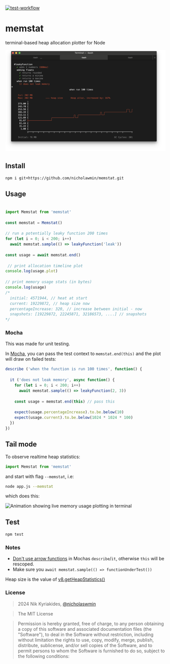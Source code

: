 [![test-workflow][test-workflow-badge]][ci-test]

# memstat

terminal-based heap allocation plotter for Node

![Mocha test with an ASCII plot timeline of the memory usage][demo]

## Install

```bash
npm i git+https://github.com/nicholawmin/memstat.git
```

## Usage

```js

import Memstat from 'memstat'

const memstat = Memstat()

// run a potentially leaky function 200 times
for (let i = 0; i < 200; i++)
  await memstat.sample(() => leakyFunction('leak'))

const usage = await memstat.end()

 // print allocation timeline plot
console.log(usage.plot)

// print memory usage stats (in bytes)
console.log(usage)
/*
  initial: 4571944, // heat at start
  current: 19229872, // heap size now
  percentageIncrease: 320, // increase between initial - now
  snapshots: [19229872, 22245871, 32186573, ....] // snapshots
*/
```

### Mocha

This was made for unit testing.

In [Mocha][mocha], you can pass the test context to `memstat.end(this)` and
the plot will draw on failed tests:

```js
describe ('when the function is run 100 times', function() {

  it ('does not leak memory', async function() {
    for (let i = 0; i < 200; i++)
      await memstat.sample(() => leakyFunction(2, 3))

    const usage = memstat.end(this) // pass this

    expect(usage.percentageIncrease).to.be.below(10)
    expect(usage.current).to.be.below(1024 * 1024 * 100)
  })
})
```

## Tail mode

To observe realtime heap statistics:

```js
import Memstat from 'memstat'
```

and start with flag `--memstat`, i.e:

```bash
node app.js --memstat
```

which does this:

![Animation showing live memory usage plotting in terminal][tail-demo]

## Test

```bash
npm test
```

### Notes

- [Don't use arrow functions][no-mocha-arrow] in Mochas `describe`/`it`,
  otherwise `this` will be rescoped.
- Make sure you `await memstat.sample(() => functionUnderTest())`

Heap size is the value of [v8.getHeapStatistics()][v8-heap-doc]

### License

> 2024 Nik Kyriakides, [@nicholaswmin][wmin]

> The MIT License

> Permission is hereby granted, free of charge, to any person obtaining a copy
> of this software and associated documentation files (the "Software"), to deal
> in the Software without restriction, including without limitation the rights
> to use, copy, modify, merge, publish, distribute, sublicense, and/or sell
> copies of the Software, and to permit persons to whom the Software is
> furnished to do so, subject to the following conditions:

[wmin]: https://github.com/nicholaswmin
[test-workflow-badge]: https://github.com/nicholaswmin/memstat/actions/workflows/tests.yml/badge.svg
[ci-test]: https://github.com/nicholaswmin/memstat/actions/workflows/tests.yml
[v8-heap-doc]: https://nodejs.org/api/v8.html#v8getheapstatistics
[demo]: .github/docs/demo.png
[tail-demo]: .github/docs/tail-demo.gif
[mocha]: https://mochajs.org/
[no-mocha-arrow]: https://github.com/meteor/guide/issues/318
